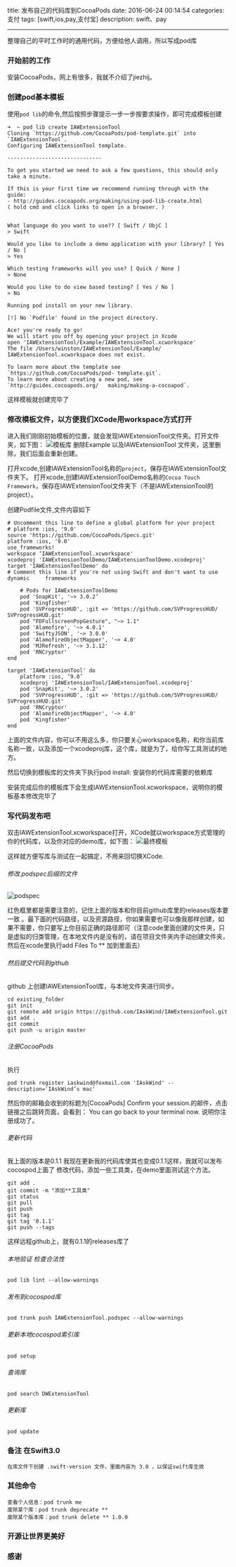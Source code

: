 title: 发布自己的代码库到CocoaPods
date: 2016-06-24 00:14:54
categories: 支付
tags: [swift,ios,pay,支付宝]
description: swift、pay

---

整理自己的平时工作时的通用代码，方便给他人调用，所以写成pod库

<!--more-->
### 开始前的工作
安装CocoaPods，网上有很多，我就不介绍了jiezhij。


### 创建pod基本模板
使用`pod lib`的命令,然后按照步骤提示一步一步按要求操作，即可完成模板创建
   
    ➜  ~ pod lib create IAWExtensionTool
	Cloning `https://github.com/CocoaPods/pod-template.git` into `IAWExtensionTool`.
	Configuring IAWExtensionTool template.

	------------------------------

	To get you started we need to ask a few questions, this should only take a minute.

	If this is your first time we recommend running through with the guide:
 	- http://guides.cocoapods.org/making/using-pod-lib-create.html
 	( hold cmd and click links to open in a browser. )


	What language do you want to use?? [ Swift / ObjC ]
 	> Swift

	Would you like to include a demo application with your library? [ Yes / No ]
 	> Yes

	Which testing frameworks will you use? [ Quick / None ]
 	> None

	Would you like to do view based testing? [ Yes / No ]
 	> No

	Running pod install on your new library.

	[!] No `Podfile' found in the project directory.

 	Ace! you're ready to go!
 	We will start you off by opening your project in Xcode
  	open 'IAWExtensionTool/Example/IAWExtensionTool.xcworkspace'
	The file /Users/winston/IAWExtensionTool/Example/	IAWExtensionTool.xcworkspace does not exist.

	To learn more about the template see `https://github.com/CocoaPods/pod-	template.git`.
	To learn more about creating a new pod, see `http://guides.cocoapods.org/	making/making-a-cocoapod`.
 这样模板就创建完毕了  
### 修改模板文件，以方便我们XCode用workspace方式打开
进入我们刚刚初始模板的位置，就会发现IAWExtensionTool文件夹。打开文件夹，如下图：
![模板库](/images/E9AC32B3-4EF6-48AA-9006-225DB4F66B36.png)
删除Example 以及IAWExtensionTool 文件夹，这里删除，我们后面会重新创建。

打开xcode,创建IAWExtensionTool名称的`project`，保存在IAWExtensionTool文件夹下。
打开xcode,创建IAWExtensionToolDemo名称的`Cocoa Touch Framework`，保存在IAWExtensionTool文件夹下（不是IAWExtensionTool的project）。


创建Podfile文件,文件内容如下

	# Uncomment this line to define a global platform for your project
	# platform :ios, '9.0'
	source 'https://github.com/CocoaPods/Specs.git'
	platform :ios, '9.0'
	use_frameworks!
	workspace ‘IAWExtensionTool.xcworkspace'
	xcodeproj 'IAWExtensionToolDemo/IAWExtensionToolDemo.xcodeproj'
	target 'IAWExtensionToolDemo' do
  	# Comment this line if you're not using Swift and don't want to use dynamic 	frameworks
  
    	# Pods for IAWExtensionToolDemo
    	pod 'SnapKit', '~> 3.0.2’
    	pod 'Kingfisher'
    	pod 'SVProgressHUD', :git => 'https://github.com/SVProgressHUD/		SVProgressHUD.git'
    	pod "FDFullscreenPopGesture", "~> 1.1"
    	pod 'Alamofire', '~> 4.0.1'
    	pod 'SwiftyJSON', '~> 3.0.0'
    	pod 'AlamofireObjectMapper', '~> 4.0'
    	pod 'MJRefresh', '~> 3.1.12'
    	pod 'RNCryptor'
	end

	target 'IAWExtensionTool' do
 	 	platform :ios, ‘9.0’
  		xcodeproj 'IAWExtensionTool/IAWExtensionTool.xcodeproj'
  		pod 'SnapKit', '~> 3.0.2'
  		pod 'SVProgressHUD', :git => 'https://github.com/SVProgressHUD/		SVProgressHUD.git'
  		pod 'RNCryptor'
  		pod 'AlamofireObjectMapper', '~> 4.0'
  		pod 'Kingfisher'
	end

上面的文件内容，你可以不用这么多，你只要关心workspace名称，和你当前库名称一致，以及添加一个xcodeproj库，这个库，就是为了，给你写工具测试的地方。

然后切换到模板库的文件夹下执行pod install:
安装你的代码库需要的依赖库

安装完成后你的模板库下会生成IAWExtensionTool.xcworkspace，说明你的模板基本修改完毕了
### 写代码发布吧
 双击IAWExtensionTool.xcworkspace打开，XCode就以workspace方式管理的你的代码库，以及你对应的demo库，如下图：
 ![最终模板](/images/928F58BE-FDB5-4FBF-955B-014338076DAB.png) 
 
这样就方便写库与测试在一起搞定，不用来回切换XCode.

###### 修改.podspec后缀的文件
![podspec](/images/42F8F7B7-8040-401D-92E4-2F967123C785.png) 

红色框里都是需要注意的，记住上面的版本和你目前github库里的releases版本要一致 。最下面的代码路径，以及资源路径，你如果需要也可以像我那样创建，如果不需要，你只要写上你目前正确的路径即可（注意code里面创建的文件夹，只是虚拟的归类管理，在本地文件内是没有的，请在项目文件夹内手动创建文件夹，然后在xcode里执行add Files To ** 加到里面去）

###### 然后提交代码到github
github 上创建IAWExtensionTool库，与本地文件夹进行同步。

	cd existing_folder
	git init
	git remote add origin https://github.com/IAskWind/IAWExtensionTool.git
	git add .
	git commit
	git push -u origin master
###### 注册CocoaPods
执行
	
	pod trunk register iaskwind@foxmail.com 'IAskWind' --description='IAskWind‘s mac'
	
然后你的邮箱会收到的标题为[CocoaPods] Confirm your session.的邮件，点击链接之后跳转页面，会看到：
You can go back to your terminal now. 说明你注册成功了。

###### 更新代码
我上面的版本是0.1.1 我现在更新我的代码库使其也变成0.1.1这样，我就可以发布cocospod上面了
修改代码，添加一些工具类，在demo里面测试这个方法。

	git add .
	git commit -m "添加**工具类"
	git status
	git pull
	git push
	git tag
	git tag '0.1.1'
	git push --tags
	
这样远程github上，就有0.1.1的releases库了

###### 本地验证 检查合法性

	pod lib lint --allow-warnings
	
###### 发布到cocospod库
 	
	pod trunk push IAWExtensionTool.podspec --allow-warnings

###### 更新本地cocospod索引库

	pod setup	
###### 查询库
	pod search DWExtensionTool
###### 更新库
	pod update	
### 备注 在Swift3.0
	在库文件下创建 .swift-version 文件，里面内容为 3.0 ，以保证swift库生效
### 其他命令
	查看个人信息：pod trunk me
	废除某个库：pod trunk deprecate **
	废除某个版本库：pod trunk delete ** 1.0.0
### 开源让世界更美好   
### 感谢
